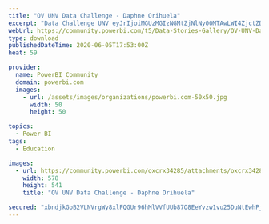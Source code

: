 ```yaml
---
title: "OV UNV Data Challenge - Daphne Orihuela"
excerpt: "Data Challenge UNV eyJrIjoiMGUzMGIzNGMtZjNlNy00MTAwLWI4ZjctZDJiNWU2YTQ3NzVhIiwidCI6ImM0YTY2YzM0LTJiYjctNDUxZi04YmUxLWIyYzI2YTQzMDE1OCIsImMiOjR9"
webUrl: https://community.powerbi.com/t5/Data-Stories-Gallery/OV-UNV-Data-Challenge-Daphne-Orihuela/m-p/1145156
type: download
publishedDateTime: 2020-06-05T17:53:00Z
heat: 59

provider:
  name: PowerBI Community
  domain: powerbi.com
  images:
    - url: /assets/images/organizations/powerbi.com-50x50.jpg
      width: 50
      height: 50

topics:
  - Power BI
tags:
  - Education

images:
  - url: https://community.powerbi.com/oxcrx34285/attachments/oxcrx34285/DataStoriesGallery/4067/1/OV%20UNV%20Data%20Challenge%20-%20Daphne%20Orihuela.jpg
    width: 578
    height: 541
    title: "OV UNV Data Challenge - Daphne Orihuela"

secured: "xbndjkGoB2VLNVrgWy8xlFQGUr96hMlVVfUUb87O8EeYvzw1vu25DuNtEwhPj29uOMZwmrWH71LXHtqg13UsdsOxGiWIMO7k9yXQdKeF8uSZ77E79p4HvYHW6l9X20RMdmdg+NnhBHoVM/Lfk+hqkG5GtwvhRTLc04rJYd8x9DAihx0NVNEMnZC4MXFqC5k5vyJysJqrJyXoNBGQC9gfb9+lmhXlyuqX+mXlBKgmFxdVHmRcETHGpySlZzCVccRjDaz7Kc7r8hHSRkt08A9nRIr0grLlt82HaWx/+R4LKZI6XrCHtyExXoyzkbwWvGk3YfqS4nuNx4Dgp0XNCfnJAbaEdGUjuOCckgk0kU8Yl8BCNnapki3qCzCMyQwA89Kj;H0MQlA9FpiWy8oyc0ctaew=="
---
```



